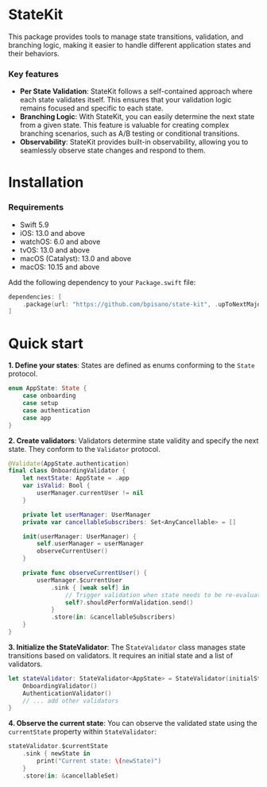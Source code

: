 # StateKit

This package provides tools to manage state transitions, validation, and branching logic, making it easier to handle different application states and their behaviors.

### Key features

- **Per State Validation**: StateKit follows a self-contained approach where each state validates itself. This ensures that your validation logic remains focused and specific to each state.
- **Branching Logic**: With StateKit, you can easily determine the next state from a given state. This feature is valuable for creating complex branching scenarios, such as A/B testing or conditional transitions.
- **Observability**: StateKit provides built-in observability, allowing you to seamlessly observe state changes and respond to them.


# Installation

### Requirements

- Swift 5.9
- iOS: 13.0 and above
- watchOS: 6.0 and above
- tvOS: 13.0 and above
- macOS (Catalyst): 13.0 and above
- macOS: 10.15 and above

Add the following dependency to your `Package.swift` file:

```swift
dependencies: [
    .package(url: "https://github.com/bpisano/state-kit", .upToNextMajor(from: "1.0.0"))
]
```

# Quick start

**1. Define your states**: States are defined as enums conforming to the `State` protocol.

```swift
enum AppState: State {
    case onboarding
    case setup
    case authentication
    case app
}
```

**2. Create validators**: Validators determine state validity and specify the next state. They conform to the `Validator` protocol.

```swift
@Validate(AppState.authentication)
final class OnboardingValidator {
    let nextState: AppState = .app
    var isValid: Bool {
        userManager.currentUser != nil
    }

    private let userManager: UserManager
    private var cancellableSubscribers: Set<AnyCancellable> = []

    init(userManager: UserManager) {
        self.userManager = userManager
        observeCurrentUser()
    }

    private func observeCurrentUser() {
        userManager.$currentUser
            .sink { [weak self] in
                // Trigger validation when state needs to be re-evaluated
                self?.shouldPerformValidation.send()
            }
            .store(in: &cancellableSubscribers)
    }
}
```

**3. Initialize the StateValidator**: The S`tateValidator` class manages state transitions based on validators. It requires an initial state and a list of validators.

```swift
let stateValidator: StateValidator<AppState> = StateValidator(initialState: .onboarding) {
    OnboardingValidator()
    AuthenticationValidator()
    // ... add other validators
}
```

**4. Observe the current state**: You can observe the validated state using the `currentState` property within `StateValidator`:

```swift
stateValidator.$currentState
    .sink { newState in
        print("Current state: \(newState)")
    }
    .store(in: &cancellableSet)
```
